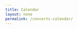 ```yaml
---
title: Calendar
layout: none
permalink: /concerts-calendar/
---
```

<script type="text/javascript" src="/js/jquery.min.js"></script>
<script type="text/javascript" src="/js/moment.min.js"></script>
<script type="text/javascript" src="/js/fullcalendar.min.js"></script>
<link rel="stylesheet" href="/css/fullcalendar.min.css"/>
<link rel="stylesheet" media="print" href="/css/fullcalendar.print.min.css"/>

<script>
$(document).ready(function() {

    $('#calendar').fullCalendar({
      header: {
        left: 'prev,next today',
        center: 'title',
        right: 'month,basicWeek,basicDay'
      },
      defaultDate: '2018-04-12',
      navLinks: true, // can click day/week names to navigate views
      editable: true,
      eventLimit: true, // allow "more" link when too many events
      events: '/concerts-calendar/data.json'
    });

});

</script>
<div id="calendar"></div>
